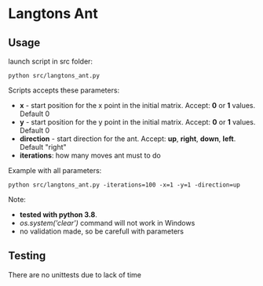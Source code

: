 # Langtons Ant
## Usage

launch script in src folder:

`python src/langtons_ant.py`

Scripts accepts these parameters:
- **x** - start position for the x point in the initial matrix. Accept: **0** or **1** values. Default 0
- **y** - start position for the y point in the initial matrix. Accept: **0** or **1** values. Default 0
- **direction** - start direction for the ant. Accept: **up**,  **right**, **down**, **left**. Default "right"
- **iterations**: how many moves ant must to do

Example with all parameters:

`python src/langtons_ant.py -iterations=100 -x=1 -y=1 -direction=up`

Note: 
- **tested with python 3.8**.
- _os.system('clear')_ command will not work in Windows
- no validation made, so be carefull with parameters

## Testing
There are no unittests due to lack of time